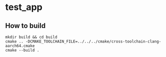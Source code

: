 # test_app

## How to build

```shell
mkdir build && cd build
cmake .. -DCMAKE_TOOLCHAIN_FILE=../../../cmake/cross-toolchain-clang-aarch64.cmake
cmake --build .
```
